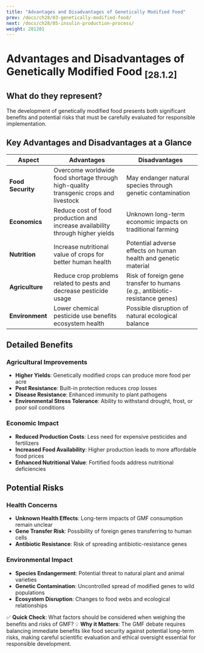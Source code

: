 ```yaml
---
title: "Advantages and Disadvantages of Genetically Modified Food"
prev: /docs/ch28/03-genetically-modified-food/
next: /docs/ch28/05-insulin-production-process/
weight: 281201
---
```


# Advantages and Disadvantages of Genetically Modified Food <sub>[28.1.2]</sub>

## What do they represent?
The development of genetically modified food presents both significant benefits and potential risks that must be carefully evaluated for responsible implementation.

## Key Advantages and Disadvantages at a Glance
| Aspect                | Advantages                | Disadvantages                  |
| ---------------------- | -------------------------- | ---------------------------- |
| **Food Security** | Overcome worldwide food shortage through high-quality transgenic crops and livestock | May endanger natural species through genetic contamination |
| **Economics** | Reduce cost of food production and increase availability through higher yields | Unknown long-term economic impacts on traditional farming |
| **Nutrition** | Increase nutritional value of crops for better human health | Potential adverse effects on human health and genetic material |
| **Agriculture** | Reduce crop problems related to pests and decrease pesticide usage | Risk of foreign gene transfer to humans (e.g., antibiotic-resistance genes) |
| **Environment** | Lower chemical pesticide use benefits ecosystem health | Possible disruption of natural ecological balance |

## Detailed Benefits

### Agricultural Improvements
- **Higher Yields**: Genetically modified crops can produce more food per acre
- **Pest Resistance**: Built-in protection reduces crop losses
- **Disease Resistance**: Enhanced immunity to plant pathogens
- **Environmental Stress Tolerance**: Ability to withstand drought, frost, or poor soil conditions

### Economic Impact
- **Reduced Production Costs**: Less need for expensive pesticides and fertilizers
- **Increased Food Availability**: Higher production leads to more affordable food prices
- **Enhanced Nutritional Value**: Fortified foods address nutritional deficiencies

## Potential Risks

### Health Concerns
- **Unknown Health Effects**: Long-term impacts of GMF consumption remain unclear
- **Gene Transfer Risk**: Possibility of foreign genes transferring to human cells
- **Antibiotic Resistance**: Risk of spreading antibiotic-resistance genes

### Environmental Impact
- **Species Endangerment**: Potential threat to natural plant and animal varieties
- **Genetic Contamination**: Uncontrolled spread of modified genes to wild populations
- **Ecosystem Disruption**: Changes to food webs and ecological relationships

✅ **Quick Check**: What factors should be considered when weighing the benefits and risks of GMF?
💡 **Why it Matters**: The GMF debate requires balancing immediate benefits like food security against potential long-term risks, making careful scientific evaluation and ethical oversight essential for responsible development.